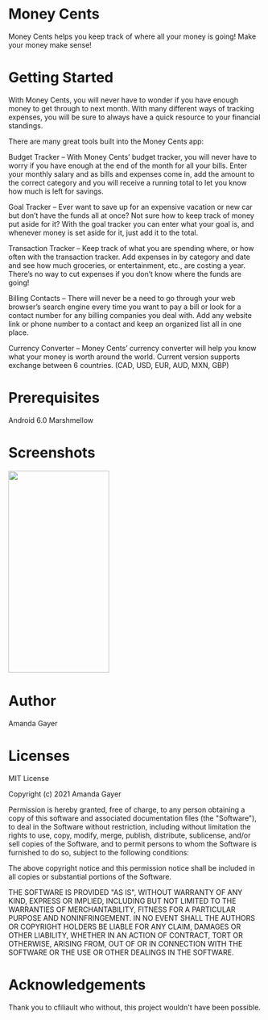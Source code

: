 # Money Cents

Money Cents helps you keep track of where all your money is going! Make your money make sense!

# Getting Started

With Money Cents, you will never have to wonder if you have enough money to get through to next month. With many different ways of tracking expenses, you will be sure to always have a quick resource to your financial standings.

There are many great tools built into the Money Cents app:

Budget Tracker – With Money Cents’ budget tracker, you will never have to worry if you have enough at the end of the month for all your bills. Enter your monthly salary and as bills and expenses come in, add the amount to the correct category and you will receive a running total to let you know how much is left for savings.

Goal Tracker – Ever want to save up for an expensive vacation or new car but don’t have the funds all at once? Not sure how to keep track of money put aside for it? With the goal tracker you can enter what your goal is, and whenever money is set aside for it, just add it to the total.

Transaction Tracker – Keep track of what you are spending where, or how often with the transaction tracker. Add expenses in by category and date and see how much groceries, or entertainment, etc., are costing a year. There’s no way to cut expenses if you don’t know where the funds are going!

Billing Contacts – There will never be a need to go through your web browser’s search engine every time you want to pay a bill or look for a contact number for any billing companies you deal with. Add any website link or phone number to a contact and keep an organized list all in one place.

Currency Converter – Money Cents’ currency converter will help you know what your money is worth around the world. Current version supports exchange between 6 countries. (CAD, USD, EUR, AUD, MXN, GBP)

# Prerequisites 

Android 6.0 Marshmellow

# Screenshots

<img src="https://user-images.githubusercontent.com/72535138/114575046-ce23dd00-9c47-11eb-9e39-dbe66364a352.png" height="400" width="200">

# Author

Amanda Gayer

# Licenses

MIT License

Copyright (c) 2021 Amanda Gayer

Permission is hereby granted, free of charge, to any person obtaining a copy of this software and associated documentation files (the "Software"), to deal in the Software without restriction, including without limitation the rights to use, copy, modify, merge, publish, distribute, sublicense, and/or sell copies of the Software, and to permit persons to whom the Software is furnished to do so, subject to the following conditions:

The above copyright notice and this permission notice shall be included in all copies or substantial portions of the Software.

THE SOFTWARE IS PROVIDED "AS IS", WITHOUT WARRANTY OF ANY KIND, EXPRESS OR IMPLIED, INCLUDING BUT NOT LIMITED TO THE WARRANTIES OF MERCHANTABILITY, FITNESS FOR A PARTICULAR PURPOSE AND NONINFRINGEMENT. IN NO EVENT SHALL THE AUTHORS OR COPYRIGHT HOLDERS BE LIABLE FOR ANY CLAIM, DAMAGES OR OTHER LIABILITY, WHETHER IN AN ACTION OF CONTRACT, TORT OR OTHERWISE, ARISING FROM, OUT OF OR IN CONNECTION WITH THE SOFTWARE OR THE USE OR OTHER DEALINGS IN THE SOFTWARE.

# Acknowledgements

Thank you to cfiliault who without, this project wouldn't have been possible.
